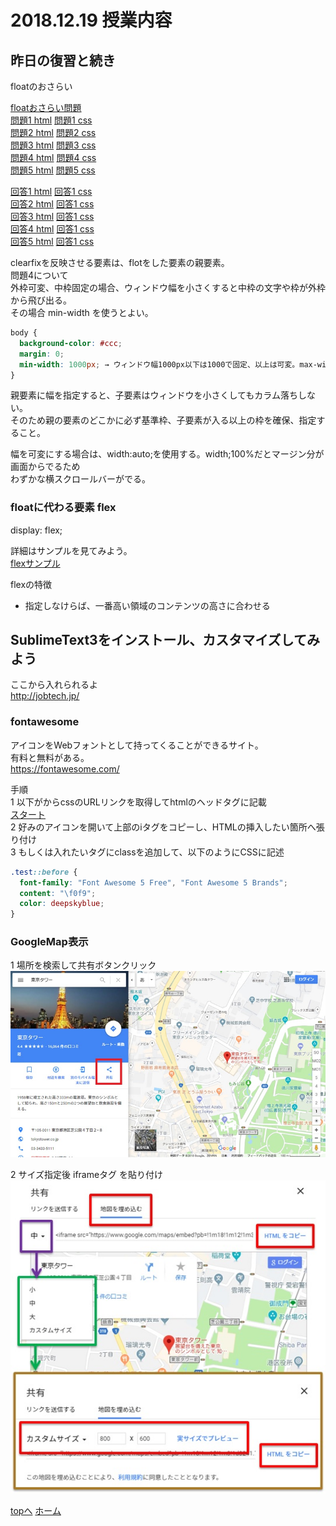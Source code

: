 # 2018.12.19 授業内容


## 昨日の復習と続き
floatのおさらい

[floatおさらい問題](osarai/おさらいfloat_ヒントあり.pdf)  
[問題1 html](osarai/layout01.html) [問題1 css](osarai/layout01.css)  
[問題2 html](osarai/layout02.html) [問題2 css](osarai/layout02.css)  
[問題3 html](osarai/layout03.html) [問題3 css](osarai/layout03.css)  
[問題4 html](osarai/layout04.html) [問題4 css](osarai/layout04.css)  
[問題5 html](osarai/layout05.html) [問題5 css](osarai/layout05.css)  

[回答1 html](osarai/a_layout01.html) [回答1 css](osarai/a_layout01.css)  
[回答2 html](osarai/a_layout02.html) [回答1 css](osarai/a_layout02.css)  
[回答3 html](osarai/a_layout03.html) [回答1 css](osarai/a_layout03.css)  
[回答4 html](osarai/a_layout04.html) [回答1 css](osarai/a_layout04.css)  
[回答5 html](osarai/a_layout05.html) [回答1 css](osarai/a_layout05.css)  


clearfixを反映させる要素は、flotをした要素の親要素。  
問題4について  
外枠可変、中枠固定の場合、ウィンドウ幅を小さくすると中枠の文字や枠が外枠から飛び出る。  
その場合 min-width を使うとよい。  
```css
body {
  background-color: #ccc;
  margin: 0;
  min-width: 1000px; → ウィンドウ幅1000px以下は1000で固定、以上は可変。max-widthもある。
}
```

親要素に幅を指定すると、子要素はウィンドウを小さくしてもカラム落ちしない。  
そのため親の要素のどこかに必ず基準枠、子要素が入る以上の枠を確保、指定すること。  

幅を可変にする場合は、width:auto;を使用する。width;100%だとマージン分が画面からでるため  
わずかな横スクロールバーがでる。  


### floatに代わる要素 flex
display: flex;

詳細はサンプルを見てみよう。  
[flexサンプル](おさらいflex/index00.html)

flexの特徴  
 - 指定しなけらば、一番高い領域のコンテンツの高さに合わせる  



## SublimeText3をインストール、カスタマイズしてみよう  
ここから入れられるよ  
http://jobtech.jp/


### fontawesome
アイコンをWebフォントとして持ってくることができるサイト。  
有料と無料がある。  
https://fontawesome.com/  

手順  
 1 以下がからcssのURLリンクを取得してhtmlのヘッドタグに記載  
   [スタート](https://fontawesome.com/start)  
 2 好みのアイコンを開いて上部のiタグをコピーし、HTMLの挿入したい箇所へ張り付け  
 3 もしくは入れたいタグにclassを追加して、以下のようにCSSに記述  

```css
.test::before {
  font-family: "Font Awesome 5 Free", "Font Awesome 5 Brands";
  content: "\f0f9";
  color: deepskyblue;
}
```

### GoogleMap表示
 1 場所を検索して共有ボタンクリック
![google map1](img/google1.jpg)

 2 サイズ指定後 iframeタグ を貼り付け
![google map2](img/google2.jpg)



<a href="#">topへ</a>
[ホーム](http://www.lamplus.ml/)
